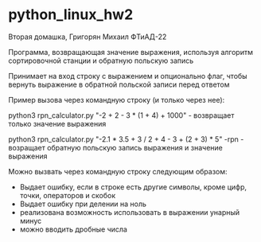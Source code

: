 # python_linux_hw2

Вторая домашка, Григорян Михаил ФТиАД-22

Программа, возвращающая значение выражения, используя алгоритм сортировочной станции и обратную польскую запись

Принимает на вход строку с выражением и опционально флаг, чтобы вернуть выражение в обратной польской записи перед ответом 

Пример вызова через командную строку (и только через нее):

python3 rpn_calculator.py "-2 + 2 - 3 * (1 + 4) + 1000" - возвращает только значение выражения

python3 rpn_calculator.py "-2.1 * 3.5 + 3 / 2 + 4 - 3 + (2 + 3) * 5" -rpn - возращает обратную польскую запись выражения и значение выражения

Можно вызвать через командную строку следующим образом: 

- Выдает ошибку, если в строке есть другие символы, кроме цифр, точки, операторов и скобок
- Выдает ошибку при делении на ноль
- реализована возможность использовать в выражении унарный минус
- можно вводить дробные числа
